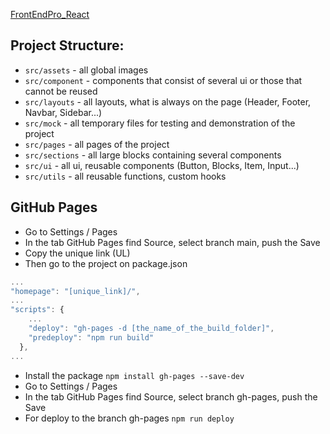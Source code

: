 [FrontEndPro_React](https://nataliapylypenko.github.io/FrontEndPro_React/)

## Project Structure:

* `src/assets` - all global images
* `src/component` - components that consist of several ui or those that cannot be reused
* `src/layouts` - all layouts, what is always on the page (Header, Footer, Navbar, Sidebar...)
* `src/mock` - all temporary files for testing and demonstration of the project
* `src/pages` - all pages of the project
* `src/sections` - all large blocks containing several components
* `src/ui` - all ui, reusable components (Button, Blocks, Item, Input...)
* `src/utils` - all reusable functions, custom hooks

## GitHub Pages

* Go to Settings / Pages
* In the tab GitHub Pages find Source, select branch main, push the Save
* Copy the unique link (UL)
* Then go to the project on package.json

``` js
...
"homepage": "[unique_link]/",
...
"scripts": {
    ...
    "deploy": "gh-pages -d [the_name_of_the_build_folder]",
    "predeploy": "npm run build"
  },
...
```

* Install the package `npm install gh-pages --save-dev`
* Go to Settings / Pages
* In the tab GitHub Pages find Source, select branch gh-pages, push the Save
* For deploy to the branch gh-pages `npm run deploy`

